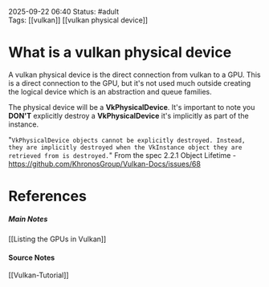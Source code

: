 2025-09-22 06:40
Status: #adult  
Tags: [[vulkan]] [[vulkan physical device]]
# What is a vulkan physical device

A vulkan physical device is the direct connection from vulkan to a GPU. This is a direct connection to the GPU, but it's not used much outside creating the logical device which is an abstraction and queue families.

The physical device will be a **VkPhysicalDevice**. It's important to note you **DON'T** explicitly destroy a **VkPhysicalDevice** it's implicitly as part of the instance. 

"`VkPhysicalDevice objects cannot be explicitly destroyed. Instead, they are implicitly destroyed when the VkInstance object they are retrieved from is destroyed.`" From the spec 2.2.1 Object Lifetime - https://github.com/KhronosGroup/Vulkan-Docs/issues/68 
# References
##### Main Notes
[[Listing the GPUs in Vulkan]]
#### Source Notes
[[Vulkan-Tutorial]]